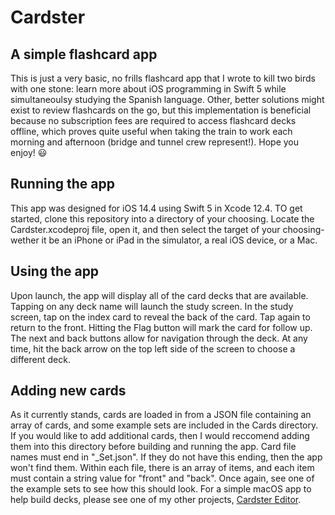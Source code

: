 #  Cardster
## A simple flashcard app

This is just a very basic, no frills flashcard app that I wrote to kill two birds with one stone: learn more about iOS programming in Swift 5 while simultaneoulsy studying the Spanish language. Other, better solutions might exist to review flashcards on the go, but this implementation is beneficial because no subscription fees are required to access flashcard decks offline, which proves quite useful when taking the train to work each morning and afternoon (bridge and tunnel crew represent!).  Hope you enjoy! 😃

## Running the app

This app was designed for iOS 14.4 using Swift 5 in Xcode 12.4.  TO get started, clone this repository into a directory of your choosing.  Locate the Cardster.xcodeproj file, open it, and then select the target of your choosing- wether it be an iPhone or iPad in the simulator, a real iOS device, or a Mac.

## Using the app

Upon launch, the app will display all of the card decks that are available.  Tapping on any deck name will launch the study screen.  In the study screen, tap on the index card to reveal the back of the card.  Tap again to return to the front.  Hitting the Flag button will mark the card for follow up.  The next and back buttons allow for navigation through the deck.  At any time, hit the back arrow on the top left side of the screen to choose a different deck.

## Adding new cards

As it currently stands, cards are loaded in from a JSON file containing an array of cards, and some example sets are included in the Cards directory.  If you would like to add additional cards, then I would reccomend adding them into this directory before building and running the app.  Card file names must end in "_Set.json".  If they do not have this ending, then the app won't find them.  Within each file, there is an array of items, and each item must contain a string value for "front" and "back".  Once again, see one of the example sets to see how this should look.  For a simple macOS app to help build decks, please see one of my other projects, [Cardster Editor](https://github.com/jakeconv/CardsterEditor).



